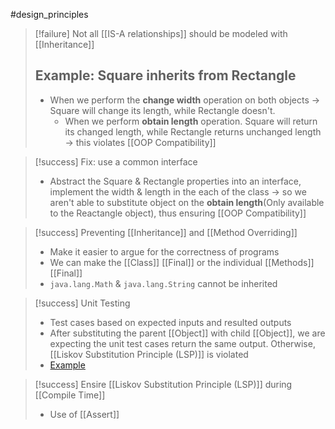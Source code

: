 #design_principles

> [!failure] Not all [[IS-A relationships]] should be modeled with [[Inheritance]]
> ## Example: Square inherits from Rectangle
> - When we perform the **change width** operation on both objects -> Square will change its length, while Rectangle doesn't. 
> 	- When we perform **obtain length** operation. Square will return its changed length, while Rectangle returns unchanged length -> this violates [[OOP Compatibility]]


> [!success] Fix: use a common interface
> - Abstract the Square & Rectangle properties into an interface, implement the width & length in the each of the class -> so we aren't able to substitute object on the **obtain length**(Only available to the Reactangle object), thus ensuring [[OOP Compatibility]]

>[!success] Preventing [[Inheritance]] and [[Method Overriding]]
>- Make it easier to argue for the correctness of programs
>- We can make the  [[Class]] [[Final]] or the individual [[Methods]] [[Final]]
>- ``java.lang.Math`` & ``java.lang.String`` cannot be inherited

>[!success] Unit Testing
>- Test cases based on expected inputs and resulted outputs 
>- After substituting the parent [[Object]] with child [[Object]], we are expecting the unit test cases return the same output. Otherwise, [[Liskov Substitution Principle (LSP)]] is violated 
>- [Example](https://nus-cs2030s.github.io/2223-s2/16-lsp.html#lsp-through-the-lens-of-testing)

>[!success] Ensire [[Liskov Substitution Principle (LSP)]] during [[Compile Time]]
>- Use of [[Assert]]